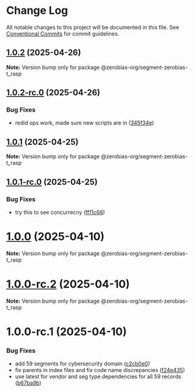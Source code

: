 # Change Log

All notable changes to this project will be documented in this file.
See [Conventional Commits](https://conventionalcommits.org) for commit guidelines.

## [1.0.2](https://github.com/zerobias-org/segment/compare/@zerobias-org/segment-zerobias-t_rasp@1.0.2-rc.0...@zerobias-org/segment-zerobias-t_rasp@1.0.2) (2025-04-26)

**Note:** Version bump only for package @zerobias-org/segment-zerobias-t_rasp





## [1.0.2-rc.0](https://github.com/zerobias-org/segment/compare/@zerobias-org/segment-zerobias-t_rasp@1.0.1...@zerobias-org/segment-zerobias-t_rasp@1.0.2-rc.0) (2025-04-26)


### Bug Fixes

* redid ops work, made sure new scripts are in ([345f34e](https://github.com/zerobias-org/segment/commit/345f34ec926029dc141943b3e321676adb4a2888))





## [1.0.1](https://github.com/zerobias-org/segment/compare/@zerobias-org/segment-zerobias-t_rasp@1.0.1-rc.0...@zerobias-org/segment-zerobias-t_rasp@1.0.1) (2025-04-25)

**Note:** Version bump only for package @zerobias-org/segment-zerobias-t_rasp





## [1.0.1-rc.0](https://github.com/zerobias-org/segment/compare/@zerobias-org/segment-zerobias-t_rasp@1.0.0...@zerobias-org/segment-zerobias-t_rasp@1.0.1-rc.0) (2025-04-25)


### Bug Fixes

* try this to see concurrecny ([ff11c66](https://github.com/zerobias-org/segment/commit/ff11c66d67cb9f185098fd640d4139178d29ae22))





# [1.0.0](https://github.com/zerobias-org/segment/compare/@zerobias-org/segment-zerobias-t_rasp@1.0.0-rc.2...@zerobias-org/segment-zerobias-t_rasp@1.0.0) (2025-04-10)

**Note:** Version bump only for package @zerobias-org/segment-zerobias-t_rasp





# [1.0.0-rc.2](https://github.com/zerobias-org/segment/compare/@zerobias-org/segment-zerobias-t_rasp@1.0.0-rc.1...@zerobias-org/segment-zerobias-t_rasp@1.0.0-rc.2) (2025-04-10)

**Note:** Version bump only for package @zerobias-org/segment-zerobias-t_rasp





# 1.0.0-rc.1 (2025-04-10)


### Bug Fixes

* add 59 segments for cybersecurity domain ([c2cb0e0](https://github.com/zerobias-org/segment/commit/c2cb0e0c1f1eabb51d7f5a6ae6db98c1516fcdbe))
* fix parents in index files and fix code name discrepancies ([f24e435](https://github.com/zerobias-org/segment/commit/f24e4352453caaa05074cc6bb66ee8ed21a4f11d))
* use latest for vendor and seg type dependencies for all 59 records ([b67ba9b](https://github.com/zerobias-org/segment/commit/b67ba9bed7a90fad3b084161ebc603b5b35214b8))
